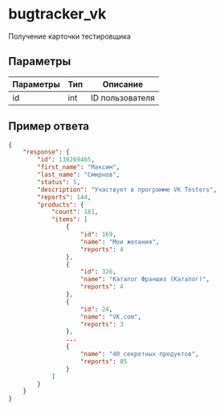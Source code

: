 # bugtracker_vk
Получение карточки тестировщика

## Параметры

| Параметры    | Тип           | Описание              |
|--------------|---------------|-----------------------|
| id           | int           | ID пользователя       |

## Пример ответа
```json
{
    "response": {
        "id": 138269465,
        "first_name": "Максим",
        "last_name": "Смирнов",
        "status": 5,
        "description": "Участвует в программе VK Testers",
        "reports": 144,
        "products": {
            "count": 181,
            "items": [
                {
                    "id": 169,
                    "name": "Мои желания",
                    "reports": 4
                },
                {
                    "id": 326,
                    "name": "Каталог Франшиз (Каталог)",
                    "reports": 4
                },
                {
                    "id": 24,
                    "name": "VK.com",
                    "reports": 3
                },
                ...
                {
                    "name": "40 секретных продуктов",
                    "reports": 85
                }
            ]
        }
    }
}
```
